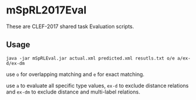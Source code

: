 # mSpRL2017Eval
These are CLEF-2017 shared task Evaluation scripts.

## Usage
```
java -jar mSpRLEval.jar actual.xml predicted.xml resutls.txt o/e a/ex-d/ex-dm
```

use `o` for overlapping matching and `e` for exact matching.

use `a` to evaluate all specific type values, `ex-d` to exclude distance relations and `ex-dm` to exclude distance and multi-label relations.